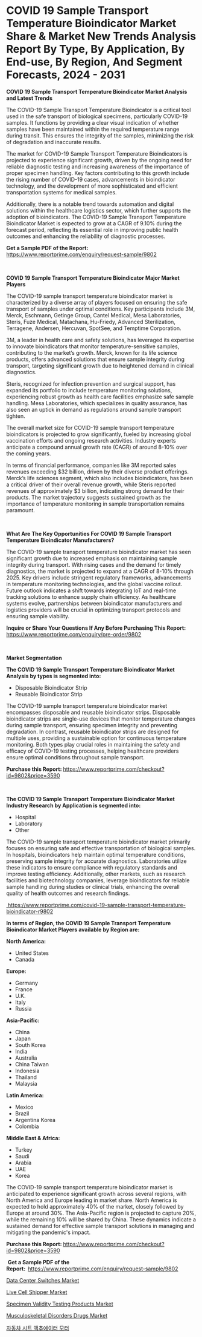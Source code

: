 <p><h1>COVID 19 Sample Transport Temperature Bioindicator Market Share & Market New Trends Analysis Report By Type, By Application, By End-use, By Region, And Segment Forecasts, 2024 - 2031</h1></p><p><strong>COVID 19 Sample Transport Temperature Bioindicator Market Analysis and Latest Trends</strong></p>
<p><p>The COVID-19 Sample Transport Temperature Bioindicator is a critical tool used in the safe transport of biological specimens, particularly COVID-19 samples. It functions by providing a clear visual indication of whether samples have been maintained within the required temperature range during transit. This ensures the integrity of the samples, minimizing the risk of degradation and inaccurate results.</p><p>The market for COVID-19 Sample Transport Temperature Bioindicators is projected to experience significant growth, driven by the ongoing need for reliable diagnostic testing and increasing awareness of the importance of proper specimen handling. Key factors contributing to this growth include the rising number of COVID-19 cases, advancements in bioindicator technology, and the development of more sophisticated and efficient transportation systems for medical samples. </p><p>Additionally, there is a notable trend towards automation and digital solutions within the healthcare logistics sector, which further supports the adoption of bioindicators. The COVID-19 Sample Transport Temperature Bioindicator Market is expected to grow at a CAGR of 9.10% during the forecast period, reflecting its essential role in improving public health outcomes and enhancing the reliability of diagnostic processes.</p></p>
<p><strong>Get a Sample PDF of the Report:&nbsp;</strong> <a href="https://www.reportprime.com/enquiry/request-sample/9802">https://www.reportprime.com/enquiry/request-sample/9802</a></p>
<p>&nbsp;</p>
<p><strong>COVID 19 Sample Transport Temperature Bioindicator Major Market Players</strong></p>
<p><p>The COVID-19 sample transport temperature bioindicator market is characterized by a diverse array of players focused on ensuring the safe transport of samples under optimal conditions. Key participants include 3M, Merck, Eschmann, Getinge Group, Cantel Medical, Mesa Laboratories, Steris, Fuze Medical, Matachana, Hu-Friedy, Advanced Sterilization, Terragene, Andersen, Hercuvan, SpotSee, and Temptime Corporation.</p><p>3M, a leader in health care and safety solutions, has leveraged its expertise to innovate bioindicators that monitor temperature-sensitive samples, contributing to the market’s growth. Merck, known for its life science products, offers advanced solutions that ensure sample integrity during transport, targeting significant growth due to heightened demand in clinical diagnostics.</p><p>Steris, recognized for infection prevention and surgical support, has expanded its portfolio to include temperature monitoring solutions, experiencing robust growth as health care facilities emphasize safe sample handling. Mesa Laboratories, which specializes in quality assurance, has also seen an uptick in demand as regulations around sample transport tighten.</p><p>The overall market size for COVID-19 sample transport temperature bioindicators is projected to grow significantly, fueled by increasing global vaccination efforts and ongoing research activities. Industry experts anticipate a compound annual growth rate (CAGR) of around 8-10% over the coming years.</p><p>In terms of financial performance, companies like 3M reported sales revenues exceeding $32 billion, driven by their diverse product offerings. Merck’s life sciences segment, which also includes bioindicators, has been a critical driver of their overall revenue growth, while Steris reported revenues of approximately $3 billion, indicating strong demand for their products. The market trajectory suggests sustained growth as the importance of temperature monitoring in sample transportation remains paramount.</p></p>
<p>&nbsp;</p>
<p><strong>What Are The Key Opportunities For COVID 19 Sample Transport Temperature Bioindicator Manufacturers?</strong></p>
<p><p>The COVID-19 sample transport temperature bioindicator market has seen significant growth due to increased emphasis on maintaining sample integrity during transport. With rising cases and the demand for timely diagnostics, the market is projected to expand at a CAGR of 8-10% through 2025. Key drivers include stringent regulatory frameworks, advancements in temperature monitoring technologies, and the global vaccine rollout. Future outlook indicates a shift towards integrating IoT and real-time tracking solutions to enhance supply chain efficiency. As healthcare systems evolve, partnerships between bioindicator manufacturers and logistics providers will be crucial in optimizing transport protocols and ensuring sample viability.</p></p>
<p><strong>Inquire or Share Your Questions If Any Before Purchasing This Report:</strong> <a href="https://www.reportprime.com/enquiry/pre-order/9802">https://www.reportprime.com/enquiry/pre-order/9802</a></p>
<p>&nbsp;</p>
<p><strong>Market Segmentation</strong></p>
<p><strong>The COVID 19 Sample Transport Temperature Bioindicator Market Analysis by types is segmented into:</strong></p>
<p><ul><li>Disposable Bioindicator Strip</li><li>Reusable Bioindicator Strip</li></ul></p>
<p><p>The COVID-19 sample transport temperature bioindicator market encompasses disposable and reusable bioindicator strips. Disposable bioindicator strips are single-use devices that monitor temperature changes during sample transport, ensuring specimen integrity and preventing degradation. In contrast, reusable bioindicator strips are designed for multiple uses, providing a sustainable option for continuous temperature monitoring. Both types play crucial roles in maintaining the safety and efficacy of COVID-19 testing processes, helping healthcare providers ensure optimal conditions throughout sample transport.</p></p>
<p><strong>Purchase this Report:&nbsp;</strong><a href="https://www.reportprime.com/checkout?id=9802&price=3590">https://www.reportprime.com/checkout?id=9802&price=3590</a></p>
<p>&nbsp;</p>
<p><strong>The COVID 19 Sample Transport Temperature Bioindicator Market Industry Research by Application is segmented into:</strong></p>
<p><ul><li>Hospital</li><li>Laboratory</li><li>Other</li></ul></p>
<p><p>The COVID-19 sample transport temperature bioindicator market primarily focuses on ensuring safe and effective transportation of biological samples. In hospitals, bioindicators help maintain optimal temperature conditions, preserving sample integrity for accurate diagnostics. Laboratories utilize these indicators to ensure compliance with regulatory standards and improve testing efficiency. Additionally, other markets, such as research facilities and biotechnology companies, leverage bioindicators for reliable sample handling during studies or clinical trials, enhancing the overall quality of health outcomes and research findings.</p></p>
<p><a href="https://www.reportprime.com/covid-19-sample-transport-temperature-bioindicator-r9802">&nbsp;https://www.reportprime.com/covid-19-sample-transport-temperature-bioindicator-r9802</a></p>
<p><strong>In terms of Region, the COVID 19 Sample Transport Temperature Bioindicator Market Players available by Region are:</strong></p>
<p>
    <p> <strong> North America: </strong>
        <ul>
            <li>United States</li>
            <li>Canada</li>
        </ul>
        </p> 
    <p> <strong> Europe: </strong>
        <ul>
            <li>Germany</li>
            <li>France</li>
            <li>U.K.</li>
            <li>Italy</li>
            <li>Russia</li>
        </ul>
        </p> 
    <p> <strong> Asia-Pacific: </strong>
        <ul>
            <li>China</li>
            <li>Japan</li>
            <li>South Korea</li>
            <li>India</li>
            <li>Australia</li>
            <li>China Taiwan</li>
            <li>Indonesia</li>
            <li>Thailand</li>
            <li>Malaysia</li>
        </ul>
        </p> 
    <p> <strong> Latin America: </strong>
        <ul>
            <li>Mexico</li>
            <li>Brazil</li>
            <li>Argentina Korea</li>
            <li>Colombia</li>
        </ul>
        </p> 
    <p> <strong> Middle East & Africa: </strong>
        <ul>
            <li>Turkey</li>
            <li>Saudi</li>
            <li>Arabia</li>
            <li>UAE</li>
            <li>Korea</li>
        </ul>
    </p>
    </p>
<p><p>The COVID-19 sample transport temperature bioindicator market is anticipated to experience significant growth across several regions, with North America and Europe leading in market share. North America is expected to hold approximately 40% of the market, closely followed by Europe at around 30%. The Asia-Pacific region is projected to capture 20%, while the remaining 10% will be shared by China. These dynamics indicate a sustained demand for effective sample transport solutions in managing and mitigating the pandemic's impact.</p></p>
<p><strong>Purchase this Report: </strong><a href="https://www.reportprime.com/checkout?id=9802&price=3590">https://www.reportprime.com/checkout?id=9802&price=3590</a></p>
<p>&nbsp;<strong>Get a Sample PDF of the Report:&nbsp;&nbsp;</strong><a href="https://www.reportprime.com/enquiry/request-sample/9802">https://www.reportprime.com/enquiry/request-sample/9802</a></p>
<p><strong></strong></p>
<p><p><a href="https://www.linkedin.com/pulse/data-center-switches-market-investigation-industry-evolution-forecast-paf4e?trackingId=1ekJ8WS8THOyiRQnoqyO8g%3D%3D">Data Center Switches Market</a></p><p><a href="https://github.com/MarciaRunte/Market-Research-Report-List-1/blob/main/live-cell-shipper-market.md">Live Cell Shipper Market</a></p><p><a href="https://github.com/MariaWashington76/Market-Research-Report-List-1/blob/main/specimen-validity-testing-products-market.md">Specimen Validity Testing Products Market</a></p><p><a href="https://medium.com/@kaceyrath00/in-the-musculoskeletal-disorders-drugs-market-the-main-focus-is-on-keeping-costs-low-and-getting-9d65732d0293">Musculoskeletal Disorders Drugs Market</a></p><p><a href="https://medium.com/@ixknzplk81/%EC%84%B8%EA%B3%84-automotive-seat-actuator-motor-market-%EC%9D%80-2024%EC%97%90%EC%84%9C-2031%EB%A1%9C-%EC%97%B0%ED%8F%89%EA%B7%A0-%EC%A6%9D%EA%B0%80%EC%9C%A8%EC%9D%84-%EB%B3%B4%EC%9D%BC-%EA%B2%83%EC%9C%BC%EB%A1%9C-%EC%98%88%EC%83%81%EB%90%A9%EB%8B%88%EB%8B%A4-58d2fd5a204d">자동차 시트 액추에이터 모터</a></p></p>